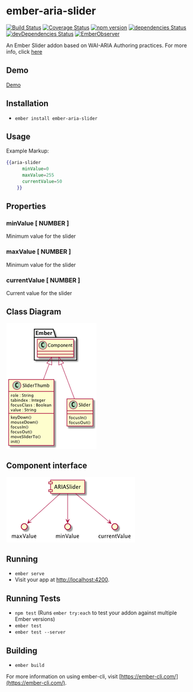 # ember-aria-slider

[![Build Status](https://travis-ci.org/rajasegar/ember-aria-slider.svg?branch=master)](https://travis-ci.org/rajasegar/ember-aria-slider) 
[![Coverage Status](https://coveralls.io/repos/github/rajasegar/ember-aria-slider/badge.svg?branch=master)](https://coveralls.io/github/rajasegar/ember-aria-slider?branch=master)
[![npm version](http://img.shields.io/npm/v/ember-aria-slider.svg?style=flat)](https://npmjs.org/package/ember-aria-slider "View this project on npm")
[![dependencies Status](https://david-dm.org/rajasegar/ember-aria-slider/status.svg)](https://david-dm.org/rajasegar/ember-aria-slider)
[![devDependencies Status](https://david-dm.org/rajasegar/ember-aria-slider/dev-status.svg)](https://david-dm.org/rajasegar/ember-aria-slider?type=dev)
[![EmberObserver](http://emberobserver.com/badges/ember-aria-slider.svg?branch=master)](http://emberobserver.com/addons/ember-aria-slider)

An Ember Slider addon based on WAI-ARIA Authoring practices.
For more info, click [here](https://www.w3.org/TR/wai-aria-practices/#slider)



## Demo

[Demo](http://rajasegar.github.io/ember-aria-slider/)


## Installation

* `ember install ember-aria-slider`


## Usage
Example Markup:

```hbs
{{aria-slider
      minValue=0
      maxValue=255
      currentValue=50
    }}
```

## Properties

### minValue [ NUMBER ]
Minimum value for the slider

### maxValue [ NUMBER ]
Minimum value for the slider

### currentValue [ NUMBER ]
Current value for the slider 

## Class Diagram
![Class Diagram](https://raw.githubusercontent.com/rajasegar/ember-aria-slider/master/pum/class-diagram.png)

## Component interface

![Component Interface](https://raw.githubusercontent.com/rajasegar/ember-aria-slider/master/pum/component.png)

## Running

* `ember serve`
* Visit your app at [http://localhost:4200](http://localhost:4200).

## Running Tests

* `npm test` (Runs `ember try:each` to test your addon against multiple Ember versions)
* `ember test`
* `ember test --server`

## Building

* `ember build`

For more information on using ember-cli, visit [https://ember-cli.com/](https://ember-cli.com/).
